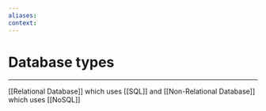 ```yaml
---
aliases:
context:
---
```


# Database types

---
[[Relational Database]] which uses [[SQL]] and [[Non-Relational Database]] which uses [[NoSQL]]